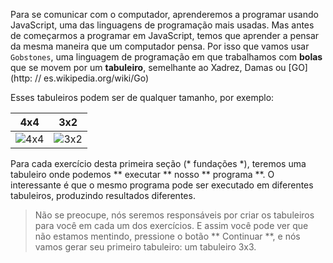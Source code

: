 Para se comunicar com o computador, aprenderemos a programar usando JavaScript, uma das linguagens de programação mais usadas. Mas antes de começarmos a programar em JavaScript, temos que aprender a pensar da mesma maneira que um computador pensa. Por isso que vamos usar `Gobstones`, uma linguagem de programação em que trabalhamos com  **bolas** que se movem por um **tabuleiro**, semelhante ao Xadrez, Damas ou [GO] (http: // es.wikipedia.org/wiki/Go)

Esses tabuleiros podem ser de qualquer tamanho, por exemplo:

| 4x4 | 3x2 |
|:---:|:---:|
|![4x4](https://raw.githubusercontent.com/sagrado-corazon-alcal/mumuki-fundamentos-gobstones-guia-1-primeros-programas/master/4x4.png)|![3x2](https://raw.githubusercontent.com/sagrado-corazon-alcal/mumuki-fundamentos-gobstones-guia-1-primeros-programas/master/3x2.png)|

Para cada exercício desta primeira seção (* fundações *), teremos uma tabuleiro onde podemos ** executar ** nosso ** programa **. O interessante é que o mesmo programa pode ser executado em diferentes tabuleiros, produzindo resultados diferentes.

> Não se preocupe, nós seremos responsáveis ​​por criar os tabuleiros para você em cada um dos exercícios. E assim você pode ver que não estamos mentindo, pressione o botão ** Continuar **, e nós vamos gerar seu primeiro tabuleiro: um tabuleiro 3x3.
